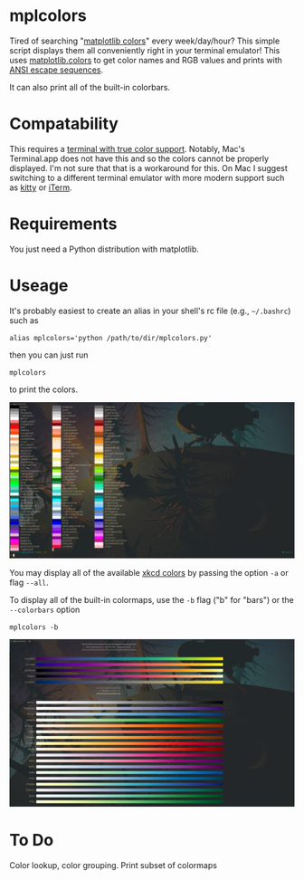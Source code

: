# mplcolors
Tired of searching "[matplotlib colors](https://duckduckgo.com/?q=matplotlib+colors&atb=v275-4&ia=web)" every week/day/hour?
This simple script displays them all conveniently right in your terminal emulator!
This uses [matplotlib.colors](https://matplotlib.org/stable/api/colors_api.html) to get color names and RGB values and prints 
with [ANSI escape sequences](https://stackoverflow.com/questions/4842424/list-of-ansi-color-escape-sequences).

It can also print all of the built-in colorbars.

# Compatability
This requires a [terminal with true color support](https://gist.github.com/XVilka/8346728).
Notably, Mac's Terminal.app does not have this and so the colors cannot be properly displayed.
I'm not sure that that is a workaround for this. 
On Mac I suggest switching to a different terminal emulator with more modern support such as [kitty](https://sw.kovidgoyal.net/kitty/) or [iTerm](https://iterm2.com/).

# Requirements
You just need a Python distribution with matplotlib.

# Useage
It's probably easiest to create an alias in your shell's rc file (e.g., `~/.bashrc`) such as 
```shell
alias mplcolors='python /path/to/dir/mplcolors.py'
```

then you can just run 
```shell
mplcolors
```

to print the colors.

![Screenshot showing the script in use](screenshot.png)

You may display all of the available [xkcd colors](https://xkcd.com/color/rgb/) by passing the option `-a` or flag `--all`.

To display all of the built-in colormaps, use the `-b` flag ("b" for "bars") or the `--colorbars` option

```shell
mplcolors -b
```

![Screenshot showing colorbars.](screenshot_colorbars.png)

# To Do
Color lookup, color grouping.
Print subset of colormaps
